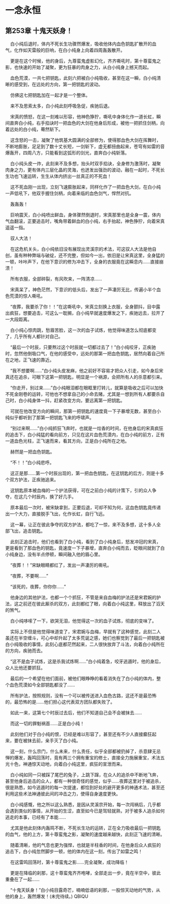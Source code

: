 # 一念永恒 
 ## 第253章 十鬼天妖身！
     白小纯后退时，体内不死长生功骤然爆发，吸收他体内血色钥匙扩散开的血气，化作如天雷般的巨响，在白小纯身上向着四周轰轰散开。

    更是在这个时候，他的身后，九尊蛮鬼虚影幻化，齐齐嘶吼时，第十尊蛮鬼之影，也快速的开始了凝聚，更为狂暴的肉身之力，从白小纯身上撼天而起。

    血色荒漠，一共七把钥匙，此刻六把被白小纯吸收，甚至在这一瞬，白小纯清晰的感受到，在远处的方向，第一把钥匙的波动。

    仿佛这七把钥匙加在一起才是一个整体。

    来不及思索太多，白小纯此刻呼吸急促，疾驰后退。

    宋真的愤怒，在这一刻难以形容，他神色狰狞，嘶吼中身体化作一道长虹，瞬间直奔白小纯，右手掐诀时一把血色的大剑在他身后形成，被他一把抓住剑柄，向着远处的白小纯，蓦然斩下。

    这含怒的一击，凝聚了他筑基大圆满的全部修为，使得那血色大剑在挥舞时，不断地膨胀，足足到了数十丈长短，一剑斩下，虚无都扭曲起来，苍穹有如雷的音爆轰开，四周八方，只能看到这弧形的剑光，直奔白小纯斩落。

    白小纯头皮一炸，此刻来不及多想，抬头时双手掐诀，全身修为激荡时，凝聚肉身之力，更有体内三层化晶的灵海，也迸发出强劲的波动，融在一起时，不死长生功也飞速运转，生生从体内挤出一丝真正的不死血！

    这不死血刚一出现，立刻飞速膨胀起来，同样化作了一把血色大剑，在白小纯一声低吼下，他双手握住剑柄，向着来临的血色剑气，悍然对抗。

    轰轰轰！

    巨响震天，白小纯喷出鲜血，身体骤然倒退时，宋真那里也是全身一震，体内气血翻滚，正要追击时，嘴角带着鲜血的白小纯，右手抬起，神色狰狞，向着宋真遥遥一指。

    驭人大法！

    在这危机关头，白小纯依旧没有展现出灵溪宗的术法，可这驭人大法是他自创，虽有种种弊端与破绽，还不完整，但如今一出，依旧是让宋真这里，全身猛的一顿，咔咔声下，在他下意识的修为冲击下，全身的衣服竟在这瞬息内……直接崩溃！

    所有衣服，全部碎裂，有风吹来，一阵清凉……

    宋真呆了，神色茫然，下意识的低头后，发出了一声凄厉无比，传遍小半个血色荒漠的惊人嘶吼。

    “夜葬，我要杀了你！！”在这嘶吼中，宋真立刻换上衣服，全身颤抖，目中露出疯狂，想要追击，可这么一耽搁，白小纯早就速度爆发之下，疾驰远去，拉开了一大段距离。

    白小纯心惊肉跳，愁眉苦脸，这一次的血子试炼，他觉得味道怎么彻底都变了，几乎所有人都针对自己。

    “最后一个时辰，只要熬过这个时辰就一切都过去了！”白小纯咬牙，正疾驰时，忽然他倒吸口气，在他的感受中，远处的那第一把血色钥匙，居然向着自己所在之地，正飞速的靠近。

    “我不想要啊……”白小纯头皮发麻，他之前好不容易才把众人引走，如今身后宋真还在追杀，可眼下这第一把钥匙，明显是一个祸源，会把所有人的杀意都引来。

    “你走开，别过来……”白小纯眼泪都在眼眶里打转儿，就算是吸收之后可以加快不死金刚卷的运转，可他也不想拿自己的小命去赌，尤其是一想到所有人都要杀自己时，白小纯身体一抖，赶紧改变方向，要远离第一把钥匙。

    可就在他改变方向的瞬间，那第一把钥匙的速度竟一下子暴增无数，甚至白小纯似乎都听到了那第一把钥匙飞来的呼啸声。

    “别过来啊……”白小纯抓狂飞奔时，也就是一炷香的时间，在他身后的宋真疯狂的追击下，白小纯猛的看向前方，只见在这片血色荒漠内，在白小纯的前方，正有一道血色光柱，正飞速而来，看其方向，正是白小纯所在之地。

    赫然是一把血色钥匙。

    “不！！”白小纯悲呼。

    这正是那……第一个时辰出现的，第一把血色钥匙，在这钥匙的后方，则是十多个双方护法，正疾驰追来。

    这钥匙原本被血梅的一个护法获得，可在之前白小纯的计策下，引的众人争夺，在这几个时辰内，换了好几手。

    原本最后一次时，被宋缺拿到，正要后退，可却不知为何，这血色钥匙竟传递出一个大力，直接脱手飞出，化作长虹，自行飞远。

    这一幕，让正在彼此争夺的双方护法，都吃了一惊，来不及多想，这十多人全部飞出，追击钥匙。

    此刻正追击时，他们也看到了白小纯，看到了白小纯身后，怒发冲冠的宋真，更是看到了那血色的钥匙，竟速度一下子暴增，直奔白小纯而去，眨眼间就到了白小纯身边，没有半点停顿，瞬间融入他的眉心里。

    “夜葬！！”宋缺眼睛都红了，发出一声凄厉的嘶吼。

    “夜葬，不要啊……”

    “该死的，夜葬，你你你……”

    他身边的其他护法，也都一个个抓狂，不管是来自血梅的护法还是宋君婉的护法，这之前还在彼此厮杀的双方，此刻都红了眼，向着白小纯这里，释放出了滔天的煞气。

    白小纯哆嗦了一下，欲哭无泪，他觉得这一次的血子试炼，彻底的变味了。

    实际上不但是他觉得味道变了，宋君婉与血梅，早就有了这种感觉，此刻二人虽还在半空缠斗，可心中却升起了太多荒诞之感，她们也察觉到了最后一把钥匙被白小纯吸收的事情，此刻心底都茫然起来，二人很快放弃了斗法，向着白小纯所在的方向，疾驰而去。

    “这不是血子试炼，这是杀我试炼啊……”白小纯着急，咬牙逃遁时，他的身后，众人比他还要抓狂。

    最后的一个希望在他们面前，被他们眼睁睁的看着消失在了白小纯的体内，整个血色荒漠如今全部钥匙都没了……

    所有护法，按照规则，没有一个可以被传送进入血色古路，这还不是最恐怖的，最恐怖的是……他们担心这代表双方团队都失败了。

    如此一来，这第七个时辰过去后，他们不知道自己会不会被抹去……

    而这一切的罪魁祸首……正是白小纯！

    此刻他们对于白小纯的恨，已经是难以形容了，甚至还有不少人直接癫狂起来，要在被抹去前，亲手灭了白小纯。

    这一刻，什么宗门，什么未来，什么责任，似乎全部都被扔掉了，杀意肆无忌惮的爆发，轰鸣回荡时，竟有两三个拥有重宝的修士，直接全力施展重宝，术法五光十色，神通惊天动地，向着白小纯这里，疯狂的宣泄而来。

    白小纯如同一只被踩了尾巴的兔子，上跳下蹿，在众人的追杀中不断地飞奔，甚至他身后追击的众人，都有一种很奇怪的感觉，似乎……夜葬这里对于被追杀，很是熟悉，如今逃遁时的每一次提速，都恰到好处的避开更多的神通术法，甚至还利用这些术法神通彼此间的冲击之力，使得自身速度更快。

    白小纯感慨，他之所以这么熟悉，是因从灵溪宗开始，每一次闯祸后，几乎都会遇到类似的事情，从开始的生涩，直至如今已是驾轻就熟，对于被多人追杀如何逃走的本事，已经有了本能……

    尤其是他此刻体内轰鸣不断，不死长生功的运转，正在全力吸收最后一把钥匙的血气，他的上方，第十尊蛮鬼之影，凝聚的速度越来越快，此刻正飞速的清晰。

    随着清晰，他的气息也更为强悍，也就是半柱香的时间，在他身后众人疯狂的追击下，白小纯忽然脚步一顿，他的体内在这一刻，传出了如雷之鸣！

    在这雷鸣回荡时，第十尊蛮鬼之影……完全凝聚，成功降临！

    更是在降临的刹那，这十尊蛮鬼齐齐咆哮，全部走出一步，竟在半空中，彼此重叠在了一起……

    “十鬼天妖身！”白小纯目露奇芒，喃喃低语的刹那，一股惊天动地的气势，从他的身上，轰然爆发！(未完待续。) 
QBIQU
